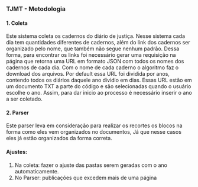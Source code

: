 ### TJMT - Metodologia

#### 1. Coleta

Este sistema coleta os cadernos do diário de justiça. Nesse sistema cada dia tem quantidades diferentes de cadernos,
além do link dos cadernos ser organizado pelo nome, que também não segue nenhum padrão.
Dessa forma, para encontrar os links foi necessário gerar uma requisição na página que retorna uma URL em formato JSON
com todos os nomes dos cadernos de cada dia.
Com o nome de cada caderno o algoritmo faz o download dos arquivos. 
Por default essa URL foi dividida por anos, contendo todos os diários daquele ano dividio em dias.
Essas URL estão em um documento TXT a parte do código e são selecionadas quando o usuário escolhe o ano.
Assim, para dar inicio ao processo é necessário inserir o ano a ser coletado.


#### 2. Parser


Este parser leva em consideração para realizar os recortes os blocos na forma como eles vem organizados no documentos,
Já que nesse casos eles já estão organizados da forma correta.



#### Ajustes:

1. Na coleta: fazer o ajuste das pastas serem geradas com o ano automaticamente.
2. No Parser: publicações que excedem mais de uma página



